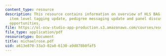 ```yaml
---
content_type: resource
description: This resource contains information on overview of HLS BAG activities,
  item level tagging update, pedigree messaging update and panel discussion on joint
  opportunities.
file: https://ol-ocw-studio-app-production.s3.amazonaws.com/courses/esd-290-special-topics-in-supply-chain-management-spring-2005/a613e87033a302a86130a9d878b0faf5_michaelrose.pdf
file_type: application/pdf
resourcetype: Document
title: michaelrose.pdf
uid: a613e870-33a3-02a8-6130-a9d878b0faf5
---
```

